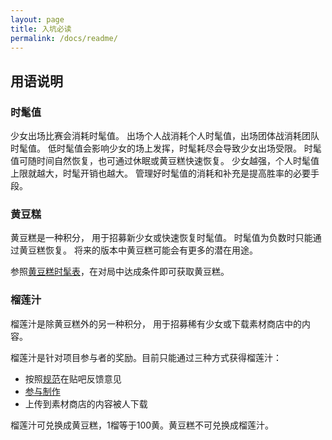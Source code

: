 ```yaml
---
layout: page
title: 入坑必读
permalink: /docs/readme/
---
```


## 用语说明

### 时髦值

少女出场比赛会消耗时髦值。
出场个人战消耗个人时髦值，出场团体战消耗团队时髦值。
低时髦值会影响少女的场上发挥，时髦耗尽会导致少女出场受限。
时髦值可随时间自然恢复，也可通过休眠或黄豆糕快速恢复。
少女越强，个人时髦值上限就越大，时髦开销也越大。
管理好时髦值的消耗和补充是提高胜率的必要手段。

### 黄豆糕

黄豆糕是一种积分，
用于招募新少女或快速恢复时髦值。
时髦值为负数时只能通过黄豆糕恢复。
将来的版本中黄豆糕可能会有更多的潜在用途。

参照[黄豆糕时髦表](/docs/cost/)，在对局中达成条件即可获取黄豆糕。

### 榴莲汁

榴莲汁是除黄豆糕外的另一种积分，
用于招募稀有少女或下载素材商店中的内容。

榴莲汁是针对项目参与者的奖励。目前只能通过三种方式获得榴莲汁：
  - 按照[规范](/feedback/)在贴吧反馈意见
  - [参与制作](/contribute/)
  - 上传到素材商店的内容被人下载

榴莲汁可兑换成黄豆糕，1榴等于100黄。黄豆糕不可兑换成榴莲汁。

